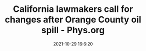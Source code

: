 ---
"title": "California lawmakers call for changes after Orange County oil spill - Phys.org"
"date": "2021-10-29 16:6:20"
"feed_name": "GOOGLENEWSDRILLING"
"feed_website": "https://news.google.com/search?q=drilling%2Bincident&hl=en-US&gl=US&ceid=US:en"
"feed_rss": "https://news.google.com/rss/search?q=drilling%2Bincident&hl=en-US&gl=US&ceid=US:en"
"link": "https://phys.org/news/2021-10-california-lawmakers-orange-county-oil.html"
"source": "{'href': 'https://phys.org', 'title': 'Phys.org'}"
"file": "_posts/2021-1-1-a7491d427833db531886e423e5a00c944f0f8de3.md"
"accident": "0"
"drilling": "0"
"dead": "0"
"injured": "0"
"arrested": "0"
"place": "unknown place"
"where": "unknown site"
"causes": "unknown"
"place_uri": "unknown place"
---